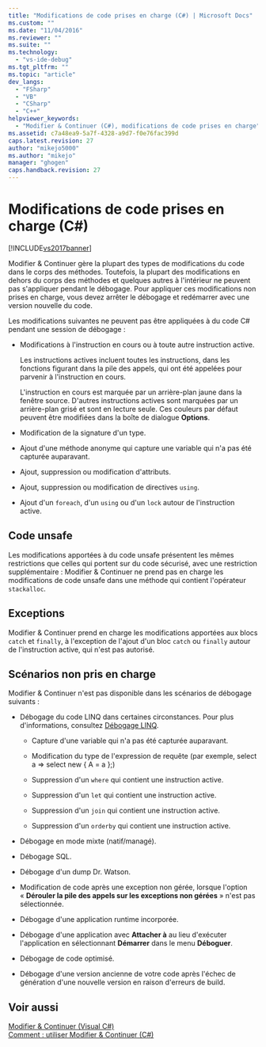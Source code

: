 ```yaml
---
title: "Modifications de code prises en charge (C#) | Microsoft Docs"
ms.custom: ""
ms.date: "11/04/2016"
ms.reviewer: ""
ms.suite: ""
ms.technology: 
  - "vs-ide-debug"
ms.tgt_pltfrm: ""
ms.topic: "article"
dev_langs: 
  - "FSharp"
  - "VB"
  - "CSharp"
  - "C++"
helpviewer_keywords: 
  - "Modifier & Continuer (C#), modifications de code prises en charge"
ms.assetid: c7a48ea9-5a7f-4328-a9d7-f0e76fac399d
caps.latest.revision: 27
author: "mikejo5000"
ms.author: "mikejo"
manager: "ghogen"
caps.handback.revision: 27
---
```

# Modifications de code prises en charge (C#)
[!INCLUDE[vs2017banner](../code-quality/includes/vs2017banner.md)]

Modifier & Continuer gère la plupart des types de modifications du code dans le corps des méthodes.  Toutefois, la plupart des modifications en dehors du corps des méthodes et quelques autres à l'intérieur ne peuvent pas s'appliquer pendant le débogage.  Pour appliquer ces modifications non prises en charge, vous devez arrêter le débogage et redémarrer avec une version nouvelle du code.  
  
 Les modifications suivantes ne peuvent pas être appliquées à du code C\# pendant une session de débogage :  
  
-   Modifications à l'instruction en cours ou à toute autre instruction active.  
  
     Les instructions actives incluent toutes les instructions, dans les fonctions figurant dans la pile des appels, qui ont été appelées pour parvenir à l'instruction en cours.  
  
     L'instruction en cours est marquée par un arrière\-plan jaune dans la fenêtre source.  D'autres instructions actives sont marquées par un arrière\-plan grisé et sont en lecture seule.  Ces couleurs par défaut peuvent être modifiées dans la boîte de dialogue **Options**.  
  
-   Modification de la signature d'un type.  
  
-   Ajout d'une méthode anonyme qui capture une variable qui n'a pas été capturée auparavant.  
  
-   Ajout, suppression ou modification d'attributs.  
  
-   Ajout, suppression ou modification de directives `using`.  
  
-   Ajout d'un `foreach`, d'un `using` ou d'un `lock` autour de l'instruction active.  
  
## Code unsafe  
 Les modifications apportées à du code unsafe présentent les mêmes restrictions que celles qui portent sur du code sécurisé, avec une restriction supplémentaire : Modifier & Continuer ne prend pas en charge les modifications de code unsafe dans une méthode qui contient l'opérateur `stackalloc`.  
  
## Exceptions  
 Modifier & Continuer prend en charge les modifications apportées aux blocs `catch` et `finally`, à l'exception de l'ajout d'un bloc `catch` ou `finally` autour de l'instruction active, qui n'est pas autorisé.  
  
## Scénarios non pris en charge  
 Modifier & Continuer n'est pas disponible dans les scénarios de débogage suivants :  
  
-   Débogage du code LINQ dans certaines circonstances.  Pour plus d'informations, consultez [Débogage LINQ](../debugger/debugging-linq.md).  
  
    -   Capture d'une variable qui n'a pas été capturée auparavant.  
  
    -   Modification du type de l'expression de requête \(par exemple, select a \=\> select new { A \= a };\)  
  
    -   Suppression d'un `where` qui contient une instruction active.  
  
    -   Suppression d'un `let` qui contient une instruction active.  
  
    -   Suppression d'un `join` qui contient une instruction active.  
  
    -   Suppression d'un `orderby` qui contient une instruction active.  
  
-   Débogage en mode mixte \(natif\/managé\).  
  
-   Débogage SQL.  
  
-   Débogage d'un dump  Dr. Watson.  
  
-   Modification de code après une exception non gérée, lorsque l'option « **Dérouler la pile des appels sur les exceptions non gérées** » n'est pas sélectionnée.  
  
-   Débogage d'une application runtime incorporée.  
  
-   Débogage d'une application avec **Attacher à** au lieu d'exécuter l'application en sélectionnant **Démarrer** dans le menu **Déboguer**.  
  
-   Débogage de code optimisé.  
  
-   Débogage d'une version ancienne de votre code après l'échec de génération d'une nouvelle version en raison d'erreurs de build.  
  
## Voir aussi  
 [Modifier & Continuer \(Visual C\#\)](../debugger/edit-and-continue-visual-csharp.md)   
 [Comment : utiliser Modifier & Continuer \(C\#\)](../debugger/how-to-use-edit-and-continue-csharp.md)